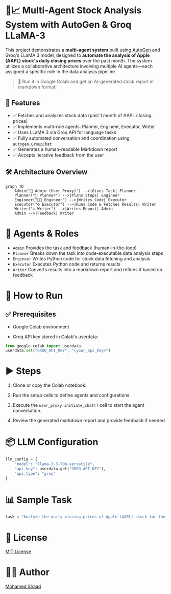 # 🧠📈 Multi-Agent Stock Analysis System with AutoGen & Groq LLaMA-3

This project demonstrates a **multi-agent system** built using [AutoGen](https://github.com/microsoft/autogen) and Groq's LLaMA 3 model, designed to **automate the analysis of Apple (AAPL) stock's daily closing prices** over the past month. The system utilizes a collaborative architecture involving multiple AI agents—each assigned a specific role in the data analysis pipeline.

> 🚀 Run it in Google Colab and get an AI-generated stock report in markdown format!



## 📌 Features

- ✅ Fetches and analyzes stock data (past 1 month of AAPL closing prices)
- ✅ Implements multi-role agents: Planner, Engineer, Executor, Writer
- ✅ Uses LLaMA 3 via Groq API for language tasks
- ✅ Fully automated conversation and coordination using `autogen.GroupChat`
- ✅ Generates a human-readable Markdown report
- ✅ Accepts iterative feedback from the user



## 🛠️ Architecture Overview

```mermaid
graph TD
    Admin("👤 Admin (User Proxy)") -->|Gives Task| Planner
    Planner("🧠 Planner") -->|Plans Steps| Engineer
    Engineer("🧑‍💻 Engineer") -->|Writes Code| Executor
    Executor("⚙️ Executor") -->|Runs Code & Fetches Results| Writer
    Writer("✍️ Writer") -->|Writes Report| Admin
    Admin -->|Feedback| Writer
```

# 🧩 Agents & Roles            
- `Admin`	      Provides the task and feedback (human-in-the-loop)
- `Planner`	    Breaks down the task into code-executable data analysis steps
- `Engineer`	  Writes Python code for stock data fetching and analysis
- `Executor`	  Executes Python code and returns results
- `Writer`	    Converts results into a markdown report and refines it based on feedback

# 🚀 How to Run
## ✅ Prerequisites
- Google Colab environment

- Groq API key stored in Colab's userdata:

```python
from google.colab import userdata
userdata.set("GROQ_API_KEY", "<your_api_key>")
```

# ▶️ Steps
1. Clone or copy the Colab notebook.

2. Run the setup cells to define agents and configurations.

3. Execute the `user_proxy.initiate_chat()` cell to start the agent conversation.

4. Review the generated markdown report and provide feedback if needed.

# 📦 LLM Configuration
```python
llm_config = {
    "model": "llama-3.3-70b-versatile",
    "api_key": userdata.get("GROQ_API_KEY"),
    "api_type": "groq"
}
```

# 📊 Sample Task
```python
task = "Analyze the daily closing prices of Apple (AAPL) stock for the past 1 month and create a brief report."
```

# 🤝 License
[MIT License](LICENSE.txt)

# 🙋‍♂️ Author
[Mohamed Shaad](https://www.linkedin.com/in/mshaadk/)
